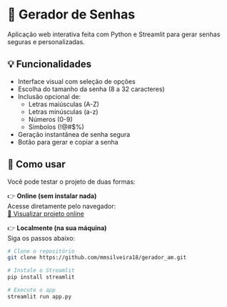 # 🔐 Gerador de Senhas

Aplicação web interativa feita com Python e Streamlit para gerar senhas seguras e personalizadas.

## 💡 Funcionalidades

- Interface visual com seleção de opções
- Escolha do tamanho da senha (8 a 32 caracteres)
- Inclusão opcional de:
  - Letras maiúsculas (A-Z)
  - Letras minúsculas (a-z)
  - Números (0-9)
  - Símbolos (!@#$%)
- Geração instantânea de senha segura
- Botão para gerar e copiar a senha

## 🚀 Como usar

Você pode testar o projeto de duas formas:

👉 **Online (sem instalar nada)**  
Acesse diretamente pelo navegador:  
[🔗 Visualizar projeto online](https://geradoram.streamlit.app/)

👉 **Localmente (na sua máquina)**  
Siga os passos abaixo:

```bash
# Clone o repositório
git clone https://github.com/mmsilveira18/gerador_am.git

# Instale o Streamlit
pip install streamlit

# Execute o app
streamlit run app.py

